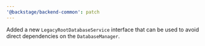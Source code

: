 ```yaml
---
'@backstage/backend-common': patch
---
```


Added a new `LegacyRootDatabaseService` interface that can be used to avoid direct dependencies on the `DatabaseManager`.
